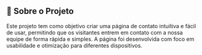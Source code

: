 ## 🌟 Sobre o Projeto

Este projeto tem como objetivo criar uma página de contato intuitiva e fácil de usar, permitindo que os visitantes entrem em contato com a nossa equipe de forma rápida e simples. A página foi desenvolvida com foco em usabilidade e otimização para diferentes dispositivos.

